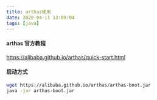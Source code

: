 ```yaml
---
title: arthas使用
date: 2020-04-11 13:09:04
tags: [java]
---
```


####  arthas 官方教程

https://alibaba.github.io/arthas/quick-start.html



#### 启动方式

```bash
wget https://alibaba.github.io/arthas/arthas-boot.jar
java -jar arthas-boot.jar
```

